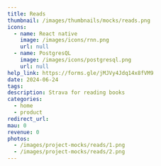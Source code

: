 ```yaml
---
title: Reads
thumbnail: /images/thumbnails/mocks/reads.png
icons:
  - name: React native
    image: /images/icons/rnn.png
    url: null
  - name: PostgresQL
    image: /images/icons/postgresql.png
    url: null
help_link: https://forms.gle/jMJVy4Jdq14x8fVM9
date: 2024-06-24
tags:
description: Strava for reading books
categories:
  - home
  - product
redirect_url:
mau: 0
revenue: 0
photos:
  - /images/project-mocks/reads/1.png
  - /images/project-mocks/reads/2.png
---
```

